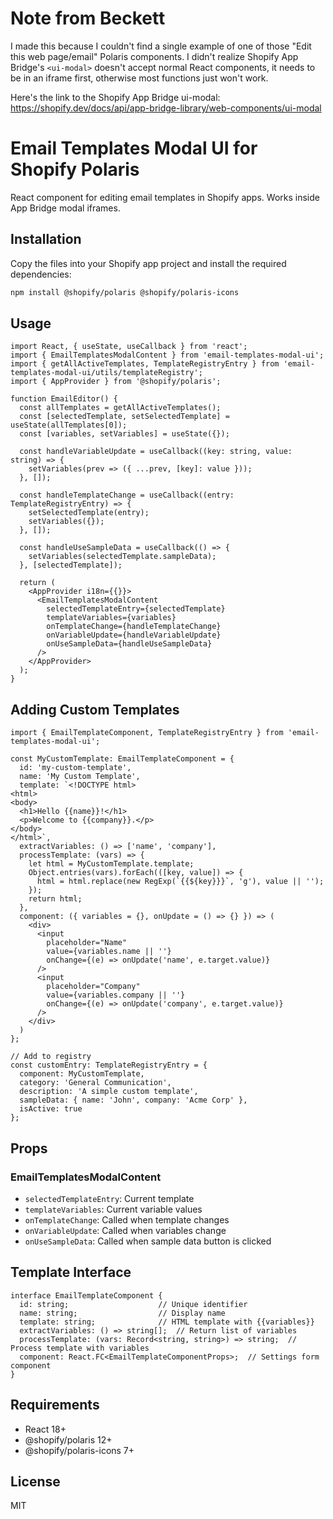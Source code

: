 # Note from Beckett

I made this because I couldn't find a single example of one of those "Edit this web page/email" Polaris components. I didn't realize Shopify App Bridge's `<ui-modal>` doesn't accept normal React components, it needs to be in an iframe first, otherwise most functions just won't work.

Here's the link to the Shopify App Bridge ui-modal: https://shopify.dev/docs/api/app-bridge-library/web-components/ui-modal

# Email Templates Modal UI for Shopify Polaris

React component for editing email templates in Shopify apps. Works inside App Bridge modal iframes.

## Installation

Copy the files into your Shopify app project and install the required dependencies:

```bash
npm install @shopify/polaris @shopify/polaris-icons
```

## Usage

```tsx
import React, { useState, useCallback } from 'react';
import { EmailTemplatesModalContent } from 'email-templates-modal-ui';
import { getAllActiveTemplates, TemplateRegistryEntry } from 'email-templates-modal-ui/utils/templateRegistry';
import { AppProvider } from '@shopify/polaris';

function EmailEditor() {
  const allTemplates = getAllActiveTemplates();
  const [selectedTemplate, setSelectedTemplate] = useState(allTemplates[0]);
  const [variables, setVariables] = useState({});

  const handleVariableUpdate = useCallback((key: string, value: string) => {
    setVariables(prev => ({ ...prev, [key]: value }));
  }, []);

  const handleTemplateChange = useCallback((entry: TemplateRegistryEntry) => {
    setSelectedTemplate(entry);
    setVariables({});
  }, []);

  const handleUseSampleData = useCallback(() => {
    setVariables(selectedTemplate.sampleData);
  }, [selectedTemplate]);

  return (
    <AppProvider i18n={{}}>
      <EmailTemplatesModalContent
        selectedTemplateEntry={selectedTemplate}
        templateVariables={variables}
        onTemplateChange={handleTemplateChange}
        onVariableUpdate={handleVariableUpdate}
        onUseSampleData={handleUseSampleData}
      />
    </AppProvider>
  );
}
```

## Adding Custom Templates

```tsx
import { EmailTemplateComponent, TemplateRegistryEntry } from 'email-templates-modal-ui';

const MyCustomTemplate: EmailTemplateComponent = {
  id: 'my-custom-template',
  name: 'My Custom Template',
  template: `<!DOCTYPE html>
<html>
<body>
  <h1>Hello {{name}}!</h1>
  <p>Welcome to {{company}}.</p>
</body>
</html>`,
  extractVariables: () => ['name', 'company'],
  processTemplate: (vars) => {
    let html = MyCustomTemplate.template;
    Object.entries(vars).forEach(([key, value]) => {
      html = html.replace(new RegExp(`{{${key}}}`, 'g'), value || '');
    });
    return html;
  },
  component: ({ variables = {}, onUpdate = () => {} }) => (
    <div>
      <input 
        placeholder="Name"
        value={variables.name || ''}
        onChange={(e) => onUpdate('name', e.target.value)}
      />
      <input 
        placeholder="Company"
        value={variables.company || ''}
        onChange={(e) => onUpdate('company', e.target.value)}
      />
    </div>
  )
};

// Add to registry
const customEntry: TemplateRegistryEntry = {
  component: MyCustomTemplate,
  category: 'General Communication',
  description: 'A simple custom template',
  sampleData: { name: 'John', company: 'Acme Corp' },
  isActive: true
};
```

## Props

### EmailTemplatesModalContent

- `selectedTemplateEntry`: Current template
- `templateVariables`: Current variable values
- `onTemplateChange`: Called when template changes
- `onVariableUpdate`: Called when variables change
- `onUseSampleData`: Called when sample data button is clicked

## Template Interface

```tsx
interface EmailTemplateComponent {
  id: string;                    // Unique identifier
  name: string;                  // Display name
  template: string;              // HTML template with {{variables}}
  extractVariables: () => string[];  // Return list of variables
  processTemplate: (vars: Record<string, string>) => string;  // Process template with variables
  component: React.FC<EmailTemplateComponentProps>;  // Settings form component
}
```

## Requirements

- React 18+
- @shopify/polaris 12+
- @shopify/polaris-icons 7+

## License

MIT